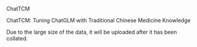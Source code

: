 ChatTCM

ChatTCM: Tuning ChatGLM with Traditional Chinese Medicine Knowledge

Due to the large size of the data, it will be uploaded after it has been collated.

